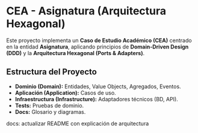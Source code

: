 # CEA - Asignatura (Arquitectura Hexagonal)

Este proyecto implementa un **Caso de Estudio Académico (CEA)** centrado en la entidad **Asignatura**, aplicando principios de **Domain-Driven Design (DDD)** y la **Arquitectura Hexagonal (Ports & Adapters)**.  

## Estructura del Proyecto
- **Dominio (Domain):** Entidades, Value Objects, Agregados, Eventos.
- **Aplicación (Application):** Casos de uso.
- **Infraestructura (Infrastructure):** Adaptadores técnicos (BD, API).
- **Tests:** Pruebas de dominio.
- **Docs:** Glosario y diagramas.

docs: actualizar README con explicación de arquitectura
